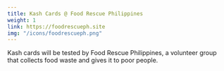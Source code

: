 ```yaml
---
title: Kash Cards @ Food Rescue Philippines
weight: 1
link: https://foodrescueph.site
img: "/icons/foodrescueph.png"
---
```



Kash cards will be tested by Food Rescue Philippines, a volunteer group that collects food waste and gives it to poor people.

